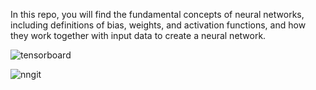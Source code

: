 In this repo, you will find the fundamental concepts of neural networks, including definitions of bias, weights, and activation functions, and how they work together with input data to create a neural network.


![tensorboard](https://github.com/user-attachments/assets/52a400d4-2d22-4944-9682-2bdda27cd8a3)


![nngit](https://github.com/user-attachments/assets/81b6643d-7cdf-4c40-9cc1-d80dda88c138)
